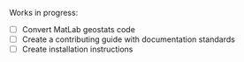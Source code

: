 Works in progress:

- [ ] Convert MatLab geostats code
- [ ] Create a contributing guide with documentation standards
- [ ] Create installation instructions
